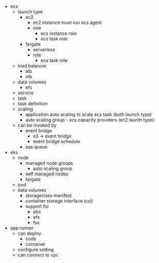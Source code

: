 - ecs
    - launch type
        - ec2
            - ec2 instance must run ecs agent
            - role
                - ecs instance role
                - ecs task role
        - fargate
            - serverless
            - role
                - ecs task role
    - load balancer
        - alb
        - nlb
    - data volumes
        - efs
    - service
    - task
    - task definition
    - scaling
        - application auto scaling to scale ecs task (both launch type)
        - auto scaling group - ecs capacity providers (ec2 launth type)
    - can be invoked by 
        - event bridge
            - s3 -> event bridge
            - event bridge schedule
        - sqs queue
- eks
    - node
        - managed node groups
            - auto scaling group
        - self managed nodes
        - fargate
    - pod
    - data volumes
        - storageclass manifest
        - container storage interface (csi)
        - support for
            - ebs
            - efs
            - fsx
- app runner
    - can deploy
        - code
        - container
    - configure setting
    - can connect to vpc
